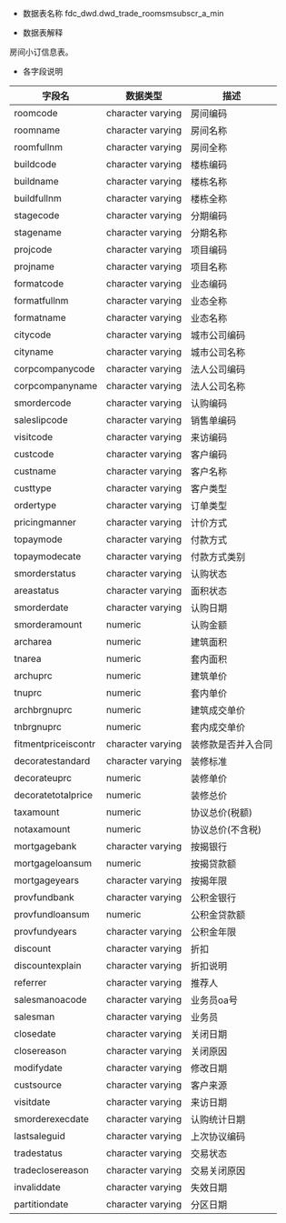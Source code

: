 - 数据表名称
fdc_dwd.dwd_trade_roomsmsubscr_a_min

- 数据表解释

房间小订信息表。

- 各字段说明

| 字段名              | 数据类型           | 描述               |
| ------------------- | ------------------ | ------------------ |
| roomcode            | character  varying | 房间编码           |
| roomname            | character  varying | 房间名称           |
| roomfullnm          | character  varying | 房间全称           |
| buildcode           | character  varying | 楼栋编码           |
| buildname           | character  varying | 楼栋名称           |
| buildfullnm         | character  varying | 楼栋全称           |
| stagecode           | character  varying | 分期编码           |
| stagename           | character  varying | 分期名称           |
| projcode            | character  varying | 项目编码           |
| projname            | character  varying | 项目名称           |
| formatcode          | character  varying | 业态编码           |
| formatfullnm        | character  varying | 业态全称           |
| formatname          | character  varying | 业态名称           |
| citycode            | character  varying | 城市公司编码       |
| cityname            | character  varying | 城市公司名称       |
| corpcompanycode     | character  varying | 法人公司编码       |
| corpcompanyname     | character  varying | 法人公司名称       |
| smordercode         | character  varying | 认购编码           |
| saleslipcode        | character  varying | 销售单编码         |
| visitcode           | character  varying | 来访编码           |
| custcode            | character  varying | 客户编码           |
| custname            | character  varying | 客户名称           |
| custtype            | character  varying | 客户类型           |
| ordertype           | character  varying | 订单类型           |
| pricingmanner       | character  varying | 计价方式           |
| topaymode           | character  varying | 付款方式           |
| topaymodecate       | character  varying | 付款方式类别       |
| smorderstatus       | character  varying | 认购状态           |
| areastatus          | character  varying | 面积状态           |
| smorderdate         | character  varying | 认购日期           |
| smorderamount       | numeric            | 认购金额           |
| archarea            | numeric            | 建筑面积           |
| tnarea              | numeric            | 套内面积           |
| archuprc            | numeric            | 建筑单价           |
| tnuprc              | numeric            | 套内单价           |
| archbrgnuprc        | numeric            | 建筑成交单价       |
| tnbrgnuprc          | numeric            | 套内成交单价       |
| fitmentpriceiscontr | character  varying | 装修款是否并入合同 |
| decoratestandard    | character  varying | 装修标准           |
| decorateuprc        | numeric            | 装修单价           |
| decoratetotalprice  | numeric            | 装修总价           |
| taxamount           | numeric            | 协议总价(税额)     |
| notaxamount         | numeric            | 协议总价(不含税)   |
| mortgagebank        | character  varying | 按揭银行           |
| mortgageloansum     | numeric            | 按揭贷款额         |
| mortgageyears       | character  varying | 按揭年限           |
| provfundbank        | character  varying | 公积金银行         |
| provfundloansum     | numeric            | 公积金贷款额       |
| provfundyears       | character  varying | 公积金年限         |
| discount            | character  varying | 折扣               |
| discountexplain     | character varying  | 折扣说明           |
| referrer            | character  varying | 推荐人             |
| salesmanoacode      | character  varying | 业务员oa号         |
| salesman            | character  varying | 业务员             |
| closedate           | character  varying | 关闭日期           |
| closereason         | character  varying | 关闭原因           |
| modifydate          | character  varying | 修改日期           |
| custsource          | character  varying | 客户来源           |
| visitdate           | character  varying | 来访日期           |
| smorderexecdate     | character  varying | 认购统计日期       |
| lastsaleguid        | character  varying | 上次协议编码       |
| tradestatus         | character  varying | 交易状态           |
| tradeclosereason    | character  varying | 交易关闭原因       |
| invaliddate         | character  varying | 失效日期           |
| partitiondate       | character  varying | 分区日期           |

